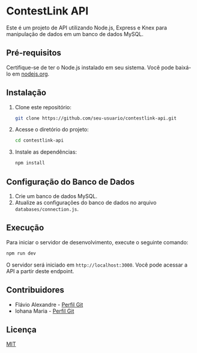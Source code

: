 
# ContestLink API

Este é um projeto de API utilizando Node.js, Express e Knex para manipulação de dados em um banco de dados MySQL.

## Pré-requisitos

Certifique-se de ter o Node.js instalado em seu sistema. Você pode baixá-lo em [nodejs.org](https://nodejs.org/).

## Instalação

1. Clone este repositório:

   ```bash
   git clone https://github.com/seu-usuario/contestlink-api.git
   ```

2. Acesse o diretório do projeto:

   ```bash
   cd contestlink-api
   ```

3. Instale as dependências:

   ```bash
   npm install
   ```

## Configuração do Banco de Dados

1. Crie um banco de dados MySQL.
2. Atualize as configurações do banco de dados no arquivo `databases/connection.js`.

## Execução

Para iniciar o servidor de desenvolvimento, execute o seguinte comando:

```bash
npm run dev
```

O servidor será iniciado em `http://localhost:3000`. Você pode acessar a API a partir deste endpoint.

## Contribuidores
- Flávio Alexandre - [Perfil Git](https://github.com/ClarkAshida)
- Iohana Maria - [Perfil Git](https://github.com/IohanaViterbino)


## Licença

[MIT](https://choosealicense.com/licenses/mit/)
